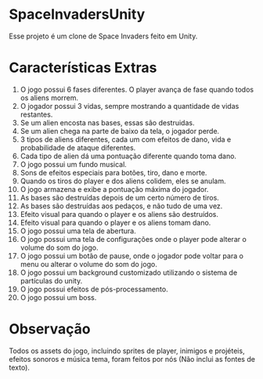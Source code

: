 # SpaceInvadersUnity

Esse projeto é um clone de Space Invaders feito em Unity.

# Características Extras

1. O jogo possui 6 fases diferentes. O player avança de fase quando todos os aliens morrem.
2. O jogador possui 3 vidas, sempre mostrando a quantidade de vidas restantes.
3. Se um alien encosta nas bases, essas são destruidas.
4. Se um alien chega na parte de baixo da tela, o jogador perde.
5. 3 tipos de aliens diferentes, cada um com efeitos de dano, vida e probabilidade de ataque diferentes. 
6. Cada tipo de alien dá uma pontuação diferente quando toma dano.
7. O jogo possui um fundo musical.
8. Sons de efeitos especiais para botões, tiro, dano e morte.
9. Quando os tiros do player e dos aliens colidem, eles se anulam.
10. O jogo armazena e exibe a pontuação máxima do jogador.
11. As bases são destruídas depois de um certo número de tiros.
12. As bases são destruídas aos pedaços, e não tudo de uma vez.
13. Efeito visual para quando o player e os aliens são destruídos.
14. Efeito visual para quando o player e os aliens tomam dano.
15. O jogo possui uma tela de abertura.
16. O jogo possui uma tela de configurações onde o player pode alterar o volume do som do jogo.
17. O jogo possui um botão de pause, onde o jogador pode voltar para o menu ou alterar o volume do som do jogo.
18. O jogo possui um background customizado utilizando o sistema de partículas do unity.
19. O jogo possui efeitos de pós-processamento.
20. O jogo possui um boss.

# Observação

Todos os assets do jogo, incluindo sprites de player, inimigos e projéteis, efeitos sonoros e música tema, foram feitos por nós (Não inclui as fontes de texto).
